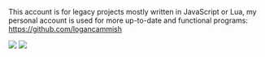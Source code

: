 This account is for legacy projects mostly written in JavaScript or Lua, my personal account is used for more up-to-date and functional programs: https://github.com/logancammish


![](https://github.com/elizard-beth/aaaaaaaaaa1/blob/master/generated/overview.svg)
![](https://github.com/elizard-beth/aaaaaaaaaa1/blob/master/generated/languages.svg)
